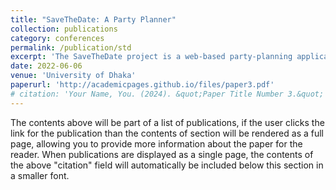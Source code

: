 ```yaml
---
title: "SaveTheDate: A Party Planner"
collection: publications
category: conferences
permalink: /publication/std
excerpt: 'The SaveTheDate project is a web-based party-planning application designed to simplify event organization by connecting service providers with customers. Built using a three-tier architecture (ReactJS frontend, Django backend, and MySQL database), it offers features like venue booking, catering selection, profile management, and an automated recommendation system powered by the K-Nearest Neighbor algorithm. The application ensures a smooth user experience through features such as appointment scheduling, a cart system for tracking bookings, and customizable profiles for both customers and service providers.'
date: 2022-06-06
venue: 'University of Dhaka'
paperurl: 'http://academicpages.github.io/files/paper3.pdf'
# citation: 'Your Name, You. (2024). &quot;Paper Title Number 3.&quot; <i>GitHub Journal of Bugs</i>. 1(3).'
---
```


The contents above will be part of a list of publications, if the user clicks the link for the publication than the contents of section will be rendered as a full page, allowing you to provide more information about the paper for the reader. When publications are displayed as a single page, the contents of the above "citation" field will automatically be included below this section in a smaller font.
